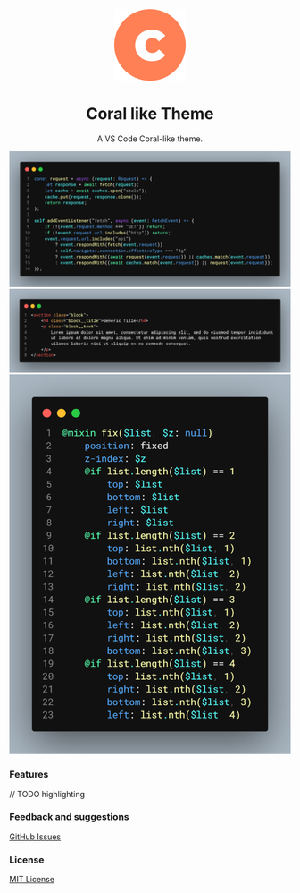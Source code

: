 <div align="center">

<img src="https://raw.githubusercontent.com/joaquinuriel/coral-theme/master/corallike-logo.png" width="128" />

# Coral like Theme

A VS Code Coral-like theme.

![screenshot](https://raw.githubusercontent.com/joaquinuriel/coral-theme/master/code.png)
![screenshot](https://raw.githubusercontent.com/joaquinuriel/coral-theme/master/html.png)
![screenshot](https://raw.githubusercontent.com/joaquinuriel/coral-theme/master/sass.png)

</div>

### Features

// TODO highlighting

### Feedback and suggestions

[GitHub Issues](https://github.com/Joaquinuriel/coral-theme/issues)

### License

[MIT License](LICENSE)
